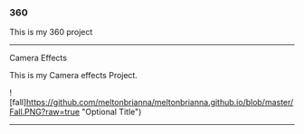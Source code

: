 ### 360

This is my 360 project 

<script src="//360.vizor.io/scripts/embed.js" data-vizorurl="https://360.vizor.io/embed/v/2jqb1" ></script> 

***
 
 Camera  Effects 
 
 This is my Camera effects Project.

![fall]https://github.com/meltonbrianna/meltonbrianna.github.io/blob/master/Fall.PNG?raw=true "Optional Title")

*** 
